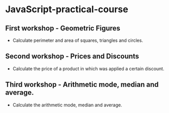 # JavaScript-practical-course

## First workshop - Geometric Figures

- Calculate perimeter and area of squares, triangles and circles.

## Second workshop - Prices and Discounts

- Calculate the price of a product in which was applied a certain discount.

## Third workshop - Arithmetic mode, median and average.

- Calculate the arithmetic mode, median and average.

